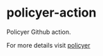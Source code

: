 # policyer-action

Policyer Github action.

For more details visit [policyer](https://github.com/niradler/policyer)

